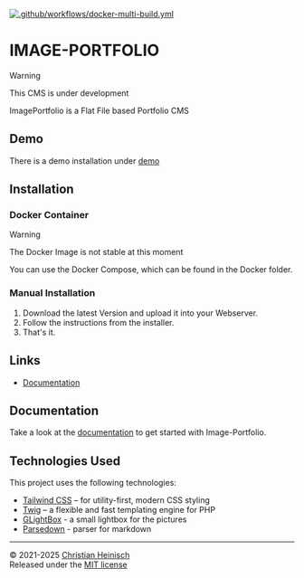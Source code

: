 [![.github/workflows/docker-multi-build.yml](https://github.com/cheinisch/Image-Portfolio/actions/workflows/docker-multi-build.yml/badge.svg?branch=main)](https://github.com/cheinisch/Image-Portfolio/actions/workflows/docker-multi-build.yml)

# IMAGE-PORTFOLIO

> [!WARNING]
> This CMS is under development

ImagePortfolio is a Flat File based Portfolio CMS

## Demo

There is a demo installation under [demo](https://demo.image-portfolio.org)

## Installation

### Docker Container

> [!WARNING]
> The Docker Image is not stable at this moment 

You can use the Docker Compose, which can be found in the Docker folder.

### Manual Installation

1. Download the latest Version and upload it into your Webserver.
2. Follow the instructions from the installer.
3. That's it.

## Links

- [Documentation](https://docs.image-portfolio.org)

## Documentation

Take a look at the [documentation](https://docs.image-portfolio.org) to get started with Image-Portfolio.

## Technologies Used

This project uses the following technologies:

- [Tailwind CSS](https://tailwindcss.com/) – for utility-first, modern CSS styling
- [Twig](https://twig.symfony.com/) – a flexible and fast templating engine for PHP
- [GLightBox](https://github.com/biati-digital/glightbox) - a small lightbox for the pictures
- [Parsedown](https://github.com/erusev/parsedown) - parser for markdown
---

© 2021-2025 [Christian Heinisch](https://heimfisch.de)  
Released under the [MIT license](https://image-portfolio.org/license)
